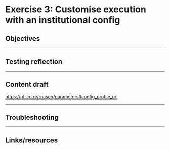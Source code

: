 # Exercise 3: Customise execution with an institutional config

## Objectives 

---------------------
## Testing reflection

---------------------
## Content draft 

https://nf-co.re/rnaseq/parameters#config_profile_url

---------------------
## Troubleshooting

---------------------
## Links/resources 